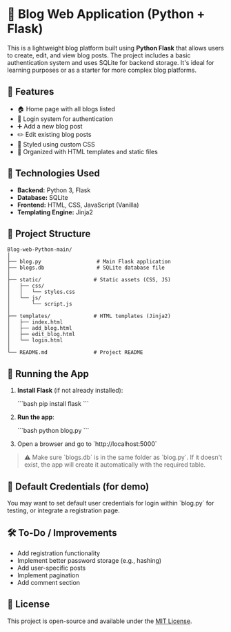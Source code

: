 # 📝 Blog Web Application (Python + Flask)

This is a lightweight blog platform built using **Python Flask** that allows users to create, edit, and view blog posts. The project includes a basic authentication system and uses SQLite for backend storage. It's ideal for learning purposes or as a starter for more complex blog platforms.

## 🚀 Features

- 🏠 Home page with all blogs listed
- 🔐 Login system for authentication
- ➕ Add a new blog post
- ✏️ Edit existing blog posts
- 🎨 Styled using custom CSS
- 📂 Organized with HTML templates and static files

## 🧠 Technologies Used

- **Backend:** Python 3, Flask
- **Database:** SQLite
- **Frontend:** HTML, CSS, JavaScript (Vanilla)
- **Templating Engine:** Jinja2

## 📁 Project Structure

```
Blog-web-Python-main/
│
├── blog.py                  # Main Flask application
├── blogs.db                 # SQLite database file
│
├── static/                 # Static assets (CSS, JS)
│   ├── css/
│   │   └── styles.css
│   └── js/
│       └── script.js
│
├── templates/              # HTML templates (Jinja2)
│   ├── index.html
│   ├── add_blog.html
│   ├── edit_blog.html
│   └── login.html
│
└── README.md               # Project README
```

## 🧪 Running the App

1. **Install Flask** (if not already installed):

   \`\`\`bash
   pip install flask
   \`\`\`

2. **Run the app**:

   \`\`\`bash
   python blog.py
   \`\`\`

3. Open a browser and go to \`http://localhost:5000\`

> ⚠️ Make sure \`blogs.db\` is in the same folder as \`blog.py\`. If it doesn't exist, the app will create it automatically with the required table.

## 🔐 Default Credentials (for demo)

You may want to set default user credentials for login within \`blog.py\` for testing, or integrate a registration page.

## 🛠️ To-Do / Improvements

- Add registration functionality
- Implement better password storage (e.g., hashing)
- Add user-specific posts
- Implement pagination
- Add comment section

## 📜 License

This project is open-source and available under the [MIT License](LICENSE).
